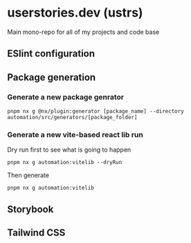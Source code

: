 # userstories.dev (ustrs)
Main mono-repo for all of my projects and code base

## ESlint configuration

## Package generation
### Generate a new package genrator
```
pnpm nx g @nx/plugin:generator [package_name] --directory automation/src/generators/[package_folder]
```

### Generate a new vite-based react lib run
Dry run first to see what is going to happen
```
pnpm nx g automation:vitelib --dryRun
```
Then generate
```
pnpm nx g automation:vitelib
```

## Storybook

## Tailwind CSS

